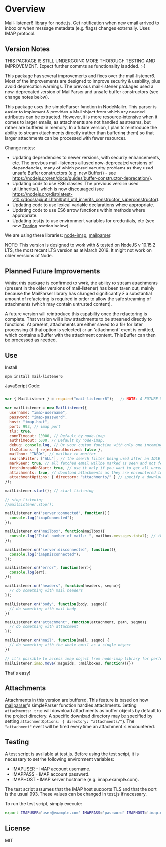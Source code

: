 # Overview

Mail-listener6 library for node.js. Get notification when new email arrived to inbox or when message metadata (e.g. flags) changes externally. Uses IMAP protocol.

## Version Notes
THIS PACKAGE IS STILL UNDERGOING MORE THOROUGH TESTING AND IMPROVEMENT. Expect further commits as functionality is added. :-)

This package has several improvements and fixes over the mail-listener6. Most of the improvements are designed to improve security & usability, plus avoid deprecation warnings. The previous mail-listener packages used a now-deprecated version of MailParser and unsafe buffer constructors (see change notes below).

This package uses the simpleParser function in NodeMailer. This parser is easier to implement & provides a Mail object from which any needed attributes can be extracted. However, it is more resource-intensive when it comes to larger emails, as attachments are not handled as streams, but rather are buffered in memory. In a future version, I plan to reintroduce the ability to stream attachments directly (rather than buffering them) so that larger attachments can be processed with fewer resources.

Change notes:

  - Updating dependencies to newer versions, with security enhancements, etc. The previous mail-listeners all used now-deprecated versions of dependencies, many of which posed security problems as they used unsafe Buffer constructors (e.g. new Buffer() - see https://nodejs.org/en/docs/guides/buffer-constructor-deprecation/).
  - Updating code to use ES6 classes. The previous version used util.inherits(), which is now discouraged (see https://nodejs.org/dist/latest-v10.x/docs/api/util.html#util_util_inherits_constructor_superconstructor).
  - Updating code to use lexical variable declarations where appropriate.
  - Updating code to use ES6 arrow functions within methods where appropriate.
  - Updating test.js to use environment variables for credentials, etc (see new [Testing](#Testing) section below).

We are using these libraries: [node-imap](https://github.com/mscdex/node-imap), [mailparser](https://github.com/andris9/mailparser).

NOTE: This version is designed to work with & tested on NodeJS v 10.15.2 LTS, the most recent LTS version as at March 2019. It might not work on older versions of Node.

## Planned Future Improvements
Whilst this package is confirmed to work, the ability to stream attachments (present in the older versions of mail-listener) has been taken out, mainly because the MailParser library has changed significantly & a substantial amount of refactoring is required in order to allow the safe streaming of attachments (which may contain untrusted content). 

A future version will reintroduce this capability once the refactoring is complete. That version will allow attachments to be streamed directly to functions. At present, attachments are either saved to a file for later processing (if that option is selected) or an 'attachment' event is emitted, which contains a Buffer with the attachment content. This Buffer can then be processed as needed.

## Use

Install

`npm install mail-listener6`


JavaScript Code:


```javascript

var { MailListener } = require("mail-listener6");   // NOTE: A FUTURE VERSION (release date TBA) will not require ES6 destructuring or referring to the class after the require statement (i.e. require('mail-listener6').MailListener). At this stage, this is necessary because index.js exports the MailListener class as a property of module.exports.

var mailListener = new MailListener({
  username: "imap-username",
  password: "imap-password",
  host: "imap-host",
  port: 993, // imap port
  tls: true,
  connTimeout: 10000, // Default by node-imap
  authTimeout: 5000, // Default by node-imap,
  debug: console.log, // Or your custom function with only one incoming argument. Default: null
  tlsOptions: { rejectUnauthorized: false },
  mailbox: "INBOX", // mailbox to monitor
  searchFilter: ["ALL"], // the search filter being used after an IDLE notification has been retrieved
  markSeen: true, // all fetched email willbe marked as seen and not fetched next time
  fetchUnreadOnStart: true, // use it only if you want to get all unread email on lib start. Default is `false`,
  attachments: true, // download attachments as they are encountered to the project directory
  attachmentOptions: { directory: "attachments/" } // specify a download directory for attachments
});

mailListener.start(); // start listening

// stop listening
//mailListener.stop();

mailListener.on("server:connected", function(){
  console.log("imapConnected");
});

mailListener.on("mailbox", function(mailbox){
  console.log("Total number of mails: ", mailbox.messages.total); // this field in mailbox gives the total number of emails
});

mailListener.on("server:disconnected", function(){
  console.log("imapDisconnected");
});

mailListener.on("error", function(err){
  console.log(err);
});

mailListener.on("headers", function(headers, seqno){
  // do something with mail headers
});

mailListener.on("body", function(body, seqno){
  // do something with mail body
})

mailListener.on("attachment", function(attachment, path, seqno){
  // do something with attachment
});

mailListener.on("mail", function(mail, seqno) {
  // do something with the whole email as a single object
})

// it's possible to access imap object from node-imap library for performing additional actions. E.x.
mailListener.imap.move(:msguids, :mailboxes, function(){})

```

That's easy!

## Attachments
Attachments in this version are buffered. This feature is based on how [mailparser](https://github.com/andris9/mailparser#attachments)'s simpleParser function handles attachments.
Setting `attachments: true` will download attachments as buffer objects by default to the project directory.
A specific download directory may be specified by setting `attachmentOptions: { directory: "attachments/"}`.
The `"attachment"` event will be fired every time an attachment is encountered.

## Testing
A test script is available at test.js. Before using the test script, it is necessary to set the following environment variables:
  - IMAPUSER - IMAP account username.
  - IMAPPASS - IMAP account password.
  - IMAPHOST - IMAP server hostname (e.g. imap.example.com).

The test script assumes that the IMAP host supports TLS and that the port is the usual 993. These values can be changed in test.js if necessary.

To run the test script, simply execute:

```bash
export IMAPUSER='user@example.com' IMAPPASS='password' IMAPHOST='imap.example.com'; node test.js
```

## License

MIT
